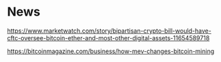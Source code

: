 # News
https://www.marketwatch.com/story/bipartisan-crypto-bill-would-have-cftc-oversee-bitcoin-ether-and-most-other-digital-assets-11654589718

https://bitcoinmagazine.com/business/how-mev-changes-bitcoin-mining

